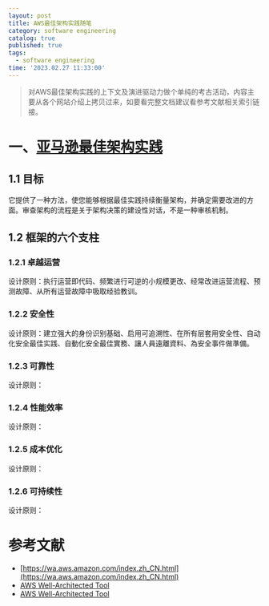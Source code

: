 ```yaml
---
layout: post
title: AWS最佳架构实践随笔
category: software engineering
catalog: true
published: true
tags:
  - software engineering
time: '2023.02.27 11:33:00'
---
```

> 对AWS最佳架构实践的上下文及演进驱动力做个单纯的考古活动，内容主要从各个网站介绍上拷贝过来，如要看完整文档建议看参考文献相关索引链接。

# 一、[亚马逊最佳架构实践](https://docs.aws.amazon.com/pdfs/wellarchitected/latest/userguide/wellarchitected-ug.pdf)

## 1.1 目标
它提供了一种方法，使您能够根据最佳实践持续衡量架构，并确定需要改进的方面。审查架构的流程是关于架构决策的建设性对话，不是一种审核机制。

## 1.2 框架的六个支柱
### 1.2.1 卓越运营
设计原则：执行运营即代码、频繁进行可逆的小规模更改、经常改进运营流程、预测故障、从所有运营故障中吸取经验教训。
### 1.2.2 安全性
设计原则：建立强大的身份识别基础、启用可追溯性、在所有层套用安全性、自动化安全最佳实践、自動化安全最佳實務、讓人員遠離資料、為安全事件做準備。
### 1.2.3 可靠性
设计原则：
### 1.2.4 性能效率
设计原则：
### 1.2.5 成本优化
设计原则：
### 1.2.6 可持续性
设计原则：

# 参考文献
- [https://wa.aws.amazon.com/index.zh_CN.html](https://wa.aws.amazon.com/index.zh_CN.html)
- [AWS Well-Architected Tool](https://docs.aws.amazon.com/pdfs/wellarchitected/latest/userguide/wellarchitected-ug.pdf)
- [AWS Well-Architected Tool](https://aws.amazon.com/cn/well-architected-tool/?ref=wellarchitected-ws)
